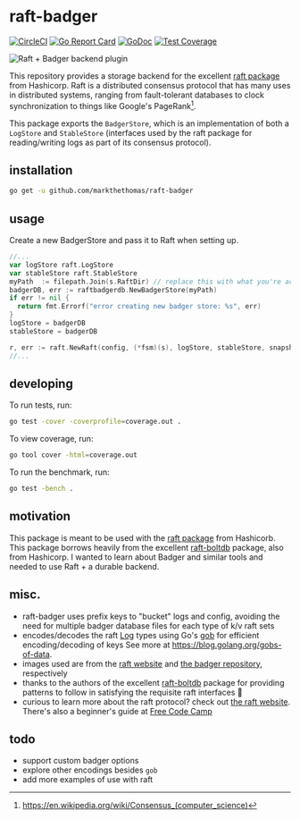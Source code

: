 # raft-badger

[![CircleCI](https://circleci.com/gh/markthethomas/raft-badger/tree/master.svg?style=svg)](https://circleci.com/gh/markthethomas/raft-badger/tree/master) [![Go Report Card](https://goreportcard.com/badge/github.com/markthethomas/raft-badger)](https://goreportcard.com/report/github.com/markthethomas/raft-badger) [![GoDoc](https://godoc.org/github.com/markthethomas/raft-badger?status.png)](https://godoc.org/github.com/markthethomas/raft-badger) [![Test Coverage](https://api.codeclimate.com/v1/badges/2aef013ae290d9233ac5/test_coverage)](https://codeclimate.com/github/markthethomas/raft-badger/test_coverage)

![Raft + Badger backend plugin](https://cdn.ifelse.io/images/raft-badger.png)

This repository provides a storage backend for the excellent [raft package](https://github.com/hashicorp/raft) from Hashicorp. Raft is a distributed consensus protocol that has many uses in distributed systems, ranging from fault-tolerant databases to clock synchronization to things like Google's PageRank[^1].

This package exports the `BadgerStore`, which is an implementation of both a `LogStore` and `StableStore` (interfaces used by the raft package for reading/writing logs as part of its consensus protocol).

## installation

```bash
go get -u github.com/markthethomas/raft-badger
```

## usage

Create a new BadgerStore and pass it to Raft when setting up.

```go
//...
var logStore raft.LogStore
var stableStore raft.StableStore
myPath  := filepath.Join(s.RaftDir) // replace this with what you're actually using
badgerDB, err := raftbadgerdb.NewBadgerStore(myPath)
if err != nil {
  return fmt.Errorf("error creating new badger store: %s", err)
}
logStore = badgerDB
stableStore = badgerDB

r, err := raft.NewRaft(config, (*fsm)(s), logStore, stableStore, snapshots, transport)
//...
```

## developing

To run tests, run:

```bash
go test -cover -coverprofile=coverage.out .
```

To view coverage, run:

```bash
go tool cover -html=coverage.out
```

To run the benchmark, run:

```bash
go test -bench .
```

## motivation

This package is meant to be used with the [raft package](https://github.com/hashicorp/raft) from Hashicorb. This package borrows heavily from the excellent [raft-boltdb](https://github.com/hashicorp/raft-boltdb) package, also from Hashicorp. I wanted to learn about Badger and similar tools and needed to use Raft + a durable backend.

## misc.

-   raft-badger uses prefix keys to "bucket" logs and config, avoiding the need for multiple badger database files for each type of k/v raft sets
-   encodes/decodes the raft [Log](https://godoc.org/github.com/hashicorp/raft#Log) types using Go's [gob](https://golang.org/pkg/encoding/gob/) for efficient encoding/decoding of keys See more at https://blog.golang.org/gobs-of-data.
-   images used are from the [raft website](https://raft.github.io) and [the badger repository](https://github.com/dgraph-io/badger), respectively
-   thanks to the authors of the excellent [raft-boltdb](https://github.com/hashicorp/raft-boltdb) package for providing patterns to follow in satisfying the requisite raft interfaces 🙌
-   curious to learn more about the raft protocol? check out [the raft website](https://raft.github.io). There's also a beginner's guide at [Free Code Camp](https://medium.freecodecamp.org/in-search-of-an-understandable-consensus-algorithm-a-summary-4bc294c97e0d)

## todo

-   support custom badger options
-   explore other encodings besides `gob`
-   add more examples of use with raft

[^1]: https://en.wikipedia.org/wiki/Consensus_(computer_science)
